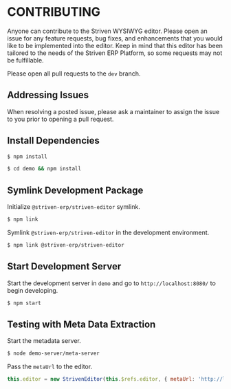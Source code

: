 # CONTRIBUTING

Anyone can contribute to the Striven WYSIWYG editor. Please open an issue for any feature requests, bug fixes, and enhancements that you would like to be implemented into the editor. Keep in mind that this editor has been tailored to the needs of the Striven ERP Platform, so some requests may not be fulfillable.

Please open all pull requests to the ```dev``` branch.

## Addressing Issues

When resolving a posted issue, please ask a maintainer to assign the issue to you prior to opening a pull request.

## Install Dependencies

```sh
$ npm install
```

```sh
$ cd demo && npm install
```

## Symlink Development Package

Initialize ```@striven-erp/striven-editor``` symlink.

```sh
$ npm link
```

Symlink ```@striven-erp/striven-editor``` in the development environment.

```sh
$ npm link @striven-erp/striven-editor
```

## Start Development Server

Start the development server in ```demo``` and go to ```http://localhost:8080/``` to begin developing.

```sh 
$ npm start
```

## Testing with Meta Data Extraction

Start the metadata server.

```sh
$ node demo-server/meta-server
```

Pass the ```metaUrl``` to the editor.

```js
this.editor = new StrivenEditor(this.$refs.editor, { metaUrl: 'http://localhost:4200/meta' })
```
